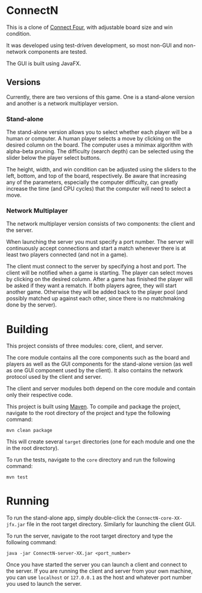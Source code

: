 # ConnectN
This is a clone of [Connect Four](http://en.wikipedia.org/wiki/Connect_Four), with adjustable board size and win condition.

It was developed using test-driven development, so most non-GUI and non-network components are tested.

The GUI is built using JavaFX.

## Versions
Currently, there are two versions of this game. One is a stand-alone version and another is a network multiplayer version.

### Stand-alone
The stand-alone version allows you to select whether each player will be a human or computer. A human player selects a move by clicking on the desired column on the board. The computer uses a minimax algorithm with alpha-beta pruning. The difficulty (search depth) can be selected using the slider below the player select buttons.

The height, width, and win condition can be adjusted using the sliders to the left, bottom, and top of the board, respectively. Be aware that increasing any of the parameters, especially the computer difficulty, can greatly increase the time (and CPU cycles) that the computer will need to select a move.

### Network Multiplayer
The network multiplayer version consists of two components: the client and the server.

When launching the server you must specify a port number. The server will continuously accept connections and start a match whenever there is at least two players connected (and not in a game).

The client must connect to the server by specifying a host and port. The client will be notified when a game is starting. The player can select moves by clicking on the desired column. After a game has finished the player will be asked if they want a rematch. If both players agree, they will start another game. Otherwise they will be added back to the player pool (and possibly matched up against each other, since there is no matchmaking done by the server).

# Building
This project consists of three modules: core, client, and server.

The core module contains all the core components such as the board and players as well as the GUI components for the stand-alone version (as well as one GUI component used by the client). It also contains the network protocol used by the client and server.

The client and server modules both depend on the core module and contain only their respective code.

This project is built using [Maven](http://maven.apache.org/). To compile and package the project, navigate to the root directory of the project and type the following command:
```
mvn clean package
```

This will create several `target` directories (one for each module and one the in the root directory).

To run the tests, navigate to the `core` directory and run the following command:
```
mvn test
```

# Running
To run the stand-alone app, simply double-click the `ConnectN-core-XX-jfx.jar` file in the root target directory. Similarly for launching the client GUI.

To run the server, navigate to the root target directory and type the following command:
```
java -jar ConnectN-server-XX.jar <port_number>
```

Once you have started the server you can launch a client and connect to the server. If you are running the client and server from your own machine, you can use `localhost` or `127.0.0.1` as the host and whatever port number you used to launch the server.
